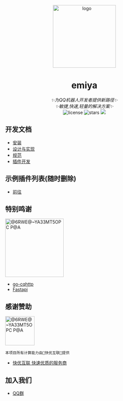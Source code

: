 
<p align='center'>
<img src='YA.png' width='200' alt='logo' aling='middle'/>
</p>


<div align="center">

# emiya
_✨为QQ机器人开发者提供新路径✨_\
_✨敏捷,快速,轻量的解决方案✨_
<br />
<img src="https://img.shields.io/github/license/Lixeer/emiya" alt="license">
<img src="https://img.shields.io/github/stars/Lixeer/emiya" alt="stars">
<img src="https://img.shields.io/badge/Support-Python%203.8%2B-green?">
</div>


## 开发文档


- [安装](./docs/启动文档.md)
- [设计与实现](baidu.com)
- [规范](./docs/规范.md)
- [插件开发](./docs/插件开发.md)

## 示例插件列表(随时删除)
- [前往](./docs/插件.md)



## 特别鸣谢
<img width="186" alt="@6RWE@~YA33MT5OPC P@A" src="https://github.com/Lixeer/emiya/assets/130777751/815e469a-ac78-400b-a58a-276f868ebf3f">


- [go-cqhttp](https://github.com/Mrs4s/go-cqhttp)
- [Fastapi](https://github.com/tiangolo/fastapi)
## 感谢赞助
<img width="93" alt="@6RWE@~YA33MT5OPC P@A" src="https://github.com/Lixeer/emiya/assets/130777751/99d003d1-1399-488f-a0d6-51c52079eb9e">


 `本项目所有计算能力由🏅快优互联🏅提供`
- [快优互联 快速优质的服务商](http://www.kyvps.cn)

##  加入我们
- [QQ群](https://qm.qq.com/q/Z4I2QiKKk2)







